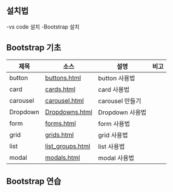 ## 설치법
-vs code 설치
-Bootstrap 설치

## Bootstrap 기초
| 제목 | 소스 | 설명 | 비고|
| --- | --- | --- | --- |
| button |[buttons.html](./docs/bootstraps/buttons.html)| button 사용법 | |
| card |[cards.html](./docs/bootstraps/cards.html)| card 사용법 | |
| carousel |[carousel.html](./docs/bootstraps/carousel.html)| carousel 만들기 | |
| Dropdown |[Dropdowns.html](./docs/bootstraps/Dropdowns.html)| Dropdown 사용법 | |
| form |[forms.html](./docs/bootstraps/forms.html)| form 사용법 | |
| grid |[grids.html](./docs/bootstraps/grids.html)| grid 사용법 | |
| list |[list_groups.html](./docs/bootstraps/list_groups.html)| list 사용법| |
| modal |[modals.html](./docs/bootstraps/modals.html)| modal 사용법 | |

## Bootstrap 연습



